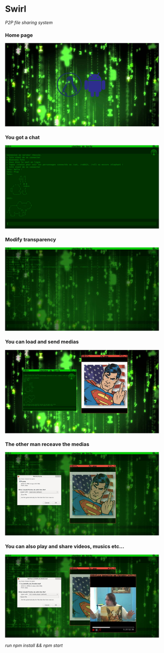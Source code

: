 # Swirl

_P2P file sharing system_

### Home page
![ALT](./screenshots/home.jpg)
### You got a chat
![ALT](./screenshots/chat1.jpg)
### Modify transparency
![ALT](./screenshots/chat2.jpg)
### You can load and send medias
![ALT](./screenshots/send.jpg)
### The other man receave the medias
![ALT](./screenshots/receave.jpg)
### You can also play and share videos, musics etc...
![ALT](./screenshots/video.jpg)

_run npm install && npm start_
